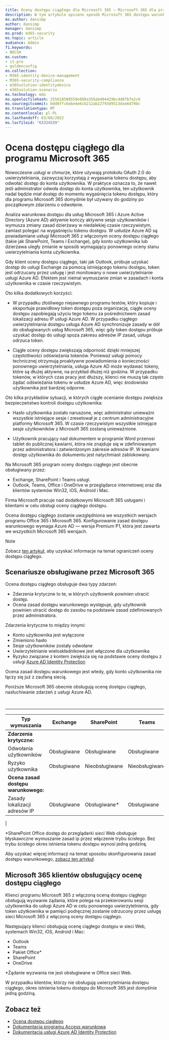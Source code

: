 ```yaml
---
title: Oceny dostępu ciągłego dla Microsoft 365 — Microsoft 365 dla przedsiębiorstw
description: W tym artykule opisano sposób Microsoft 365 dostępu warunkowego w usłudze Azure AD proaktywnie kończy aktywne sesje użytkowników i wymusza zmiany zasad dzierżawy w czasie rzeczywistym.
ms.author: dansimp
author: dansimp
manager: dansimp
ms.prod: m365-security
ms.topic: article
audience: Admin
f1.keywords:
- NOCSH
ms.custom:
- it-pro
- goldenconfig
ms.collection:
- M365-identity-device-management
- M365-security-compliance
- m365solution-identitydevice
- m365solution-scenario
ms.technology: mdo
ms.openlocfilehash: 255618508559e989a356ab404429bc4d87bfe2c6
ms.sourcegitcommit: bdd6ffc6ebe4e6cb212ab22793d9513dae6d798c
ms.translationtype: MT
ms.contentlocale: pl-PL
ms.lasthandoff: 03/08/2022
ms.locfileid: "63324539"
---
```

# <a name="continuous-access-evaluation-for-microsoft-365"></a>Ocena dostępu ciągłego dla programu Microsoft 365

Nowoczesne usługi w chmurze, które używają protokołu OAuth 2.0 do uwierzytelniania, zazwyczaj korzystają z wygasania tokenu dostępu, aby odwołać dostęp do konta użytkownika. W praktyce oznacza to, że nawet jeśli administrator odwoła dostęp do konta użytkownika, ten użytkownik nadal będzie miał dostęp do momentu wygaśnięcia tokenu dostępu, który dla programu Microsoft 365 domyślnie był używany do godziny po początkowym zdarzeniu o odwołanie.

Analiza warunkowa dostępu dla usług Microsoft 365 i Azure Active Directory (Azure AD) aktywnie kończy aktywne sesje użytkowników i wymusza zmiany zasad dzierżawy w niedalekiej czasie rzeczywistym, zamiast polegać na wygaśnięciu tokenu dostępu. W usłudze Azure AD są powiadamiane usługi Microsoft 365 z włączonym oceny dostępu ciągłego (takie jak SharePoint, Teams i Exchange), gdy konto użytkownika lub dzierżawa uległy zmianie w sposób wymagający ponownego oceny stanu uwierzytelniania konta użytkownika.

Gdy klient oceny dostępu ciągłego, taki jak Outlook, próbuje uzyskać dostęp do usługi Exchange za pomocą istniejącego tokenu dostępu, token jest odrzucany przez usługę i jest monitowany o nowe uwierzytelnianie usługi Azure AD. Efektem jest niemal wymuszanie zmian w zasadach i konta użytkownika w czasie rzeczywistym.

Oto kilka dodatkowych korzyści:

- W przypadku złośliwego niejawnego programu testów, który kopiuje i eksportuje prawidłowy token dostępu poza organizację, ciągłe oceny dostępu zapobiegają użyciu tego tokenu za pośrednictwem zasad lokalizacji adresu IP usługi Azure AD. W przypadku ciągłego uwierzytelniania dostępu usługa Azure AD synchronizuje zasady w dół do obsługiwanych usług Microsoft 365, więc gdy token dostępu próbuje uzyskać dostęp do usługi spoza zakresu adresów IP zasad, usługa odrzuca token.

- Ciągłe oceny dostępu zwiększają odporność dzięki mniejszej częstotliwości odświeżania tokenów. Ponieważ usługi pomocy technicznej otrzymują proaktywne powiadomienia o konieczności ponownego uwierzytelniania, usługa Azure AD może wydawać tokeny, które są dłużej aktywne, na przykład dłużej niż godzina. W przypadku tokenów, w których czas pracy jest dłuższy, klienci nie muszą tak często żądać odświeżania tokenu w usłudze Azure AD, więc środowisko użytkownika jest bardziej odporne.

Oto kilka przykładów sytuacji, w których ciągłe ocenianie dostępu zwiększa bezpieczeństwo kontroli dostępu użytkownika:

- Hasło użytkownika zostało naruszone, więc administrator unieważni wszystkie istniejące sesje i zresetował je z centrum administracyjne platformy Microsoft 365. W czasie rzeczywistym wszystkie istniejące sesje użytkowników z Microsoft 365 zostaną unieważnione.

- Użytkownik pracujący nad dokumentem w programie Word przenosi tablet do publicznej kawiarni, która nie znajduje się w zdefiniowanym przez administratora i zatwierdzonym zakresie adresów IP. W kawiarni dostęp użytkownika do dokumentu jest natychmiast zablokowany.

Na Microsoft 365 program oceny dostępu ciągłego jest obecnie obsługiwany przez:

- Exchange, SharePoint i Teams usługi.
- Outlook, Teams, Office i OneDrive w przeglądarce internetowej oraz dla klientów systemów Win32, iOS, Android i Mac.

Firma Microsoft pracuje nad dodatkowymi Microsoft 365 usługami i klientami w celu obsługi oceny ciągłego dostępu.

Ocena dostępu ciągłego zostanie uwzględniona we wszystkich wersjach programu Office 365 i Microsoft 365. Konfigurowanie zasad dostępu warunkowego wymaga Azure AD — wersja Premium P1, która jest zawarta we wszystkich Microsoft 365 wersjach.

> [!NOTE]
> Zobacz [ten artykuł,](/azure/active-directory/conditional-access/concept-continuous-access-evaluation#limitations) aby uzyskać informacje na temat ograniczeń oceny dostępu ciągłego.

## <a name="scenarios-supported-by-microsoft-365"></a>Scenariusze obsługiwane przez Microsoft 365

Ocena dostępu ciągłego obsługuje dwa typy zdarzeń:

- Zdarzenia krytyczne to te, w których użytkownik powinien utracić dostęp.
- Ocena zasad dostępu warunkowego występuje, gdy użytkownik powinien utracić dostęp do zasobu na podstawie zasad zdefiniowanych przez administratora.

Zdarzenia krytyczne to między innymi:

- Konto użytkownika jest wyłączone
- Zmieniono hasło
- Sesje użytkowników zostały odwołane
- Uwierzytelnianie wieloskładnikowe jest włączone dla użytkownika
- Ryzyko związane z kontem zwiększa się na podstawie oceny dostępu z usługi [Azure AD Identity Protection](/azure/active-directory/identity-protection/overview-identity-protection)

Ocena zasad dostępu warunkowego jest wtedy, gdy konto użytkownika nie łączy się już z zaufaną siecią.

Poniższe Microsoft 365 obecnie obsługują ocenę dostępu ciągłego, nasłuchiwanie zdarzeń z usługi Azure AD.

<br>

****

|Typ wymuszania|Exchange|SharePoint|Teams|
|---|---|---|---|
|**Zdarzenia krytyczne:**||||
|Odwołania użytkowników|Obsługiwane|Obsługiwane|Obsługiwane|
|Ryzyko użytkownika|Obsługiwane|Nieobsługiwane|Nieobsługiwane|
|**Ocena zasad dostępu warunkowego:**||||
|Zasady lokalizacji adresów IP|Obsługiwane|Obsługiwane\*|Obsługiwane|
|

\*SharePoint Office dostęp do przeglądarki sieci Web obsługuje błyskawiczne wymuszanie zasad ip przez włączenie trybu ścisłego. Bez trybu ścisłego okres istnienia tokenu dostępu wynosi jedną godzinę.

Aby uzyskać więcej informacji na temat sposobu skonfigurowania zasad dostępu warunkowego, [zobacz ten artykuł](/azure/active-directory/conditional-access/overview).

## <a name="microsoft-365-clients-supporting-continuous-access-evaluation"></a>Microsoft 365 klientów obsługujący ocenę dostępu ciągłego

Klienci programu Microsoft 365 z włączoną oceną dostępu ciągłego obsługują wyzwanie żądania, które polega na przekierowaniu sesji użytkownika do usługi Azure AD w celu ponownego uwierzytelnienia, gdy token użytkownika w pamięci podręcznej zostanie odrzucony przez usługę sieci Microsoft 365 z włączoną oceny dostępu ciągłego.

Następujący klienci obsługują ocenę ciągłego dostępu w sieci Web, systemach Win32, iOS, Android i Mac:

- Outlook
- Teams
- Pakiet Office\*
- SharePoint
- OneDrive

\*Żądanie wyzwania nie jest obsługiwane w Office sieci Web.

W przypadku klientów, którzy nie obsługują uwierzytelniania dostępu ciągłego, okres istnienia tokenu dostępu do Microsoft 365 jest domyślnie jedną godziną.

## <a name="see-also"></a>Zobacz też

- [Ocena dostępu ciągłego](/azure/active-directory/conditional-access/concept-continuous-access-evaluation)
- [Dokumentacja programu Access warunkowa](/azure/active-directory/conditional-access/overview)
- [Dokumentacja usługi Azure AD Identity Protection](/azure/active-directory/identity-protection/overview-identity-protection)
